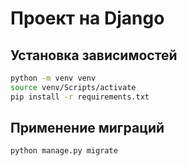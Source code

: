# Проект на Django

## Установка зависимостей
```bash
python -m venv venv
source venv/Scripts/activate
pip install -r requirements.txt
```

## Применение миграций
```bash
python manage.py migrate
```